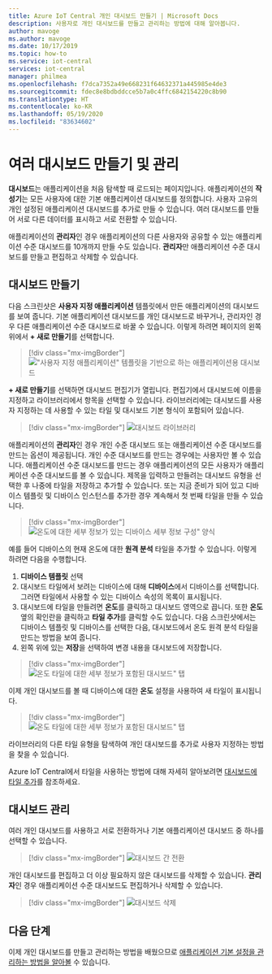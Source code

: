 ```yaml
---
title: Azure IoT Central 개인 대시보드 만들기 | Microsoft Docs
description: 사용자로 개인 대시보드를 만들고 관리하는 방법에 대해 알아봅니다.
author: mavoge
ms.author: mavoge
ms.date: 10/17/2019
ms.topic: how-to
ms.service: iot-central
services: iot-central
manager: philmea
ms.openlocfilehash: f7dca7352a49e668231f64632371a445985e4de3
ms.sourcegitcommit: fdec8e8bdbddcce5b7a0c4ffc6842154220c8b90
ms.translationtype: HT
ms.contentlocale: ko-KR
ms.lasthandoff: 05/19/2020
ms.locfileid: "83634602"
---
```

# <a name="create-and-manage-multiple-dashboards"></a>여러 대시보드 만들기 및 관리

**대시보드**는 애플리케이션을 처음 탐색할 때 로드되는 페이지입니다. 애플리케이션의 **작성기**는 모든 사용자에 대한 기본 애플리케이션 대시보드를 정의합니다. 사용자 고유의 개인 설정된 애플리케이션 대시보드를 추가로 만들 수 있습니다. 여러 대시보드를 만들어 서로 다른 데이터를 표시하고 서로 전환할 수 있습니다.

애플리케이션의 **관리자**인 경우 애플리케이션의 다른 사용자와 공유할 수 있는 애플리케이션 수준 대시보드를 10개까지 만들 수도 있습니다. **관리자**만 애플리케이션 수준 대시보드를 만들고 편집하고 삭제할 수 있습니다.  

## <a name="create-dashboard"></a>대시보드 만들기

다음 스크린샷은 **사용자 지정 애플리케이션** 템플릿에서 만든 애플리케이션의 대시보드를 보여 줍니다. 기본 애플리케이션 대시보드를 개인 대시보드로 바꾸거나, 관리자인 경우 다른 애플리케이션 수준 대시보드로 바꿀 수 있습니다. 이렇게 하려면 페이지의 왼쪽 위에서 **+ 새로 만들기**를 선택합니다.

> [!div class="mx-imgBorder"]
> !["사용자 지정 애플리케이션" 템플릿을 기반으로 하는 애플리케이션용 대시보드](media/howto-create-personal-dashboards/dashboard-custom-app.png)

**+ 새로 만들기**를 선택하면 대시보드 편집기가 열립니다. 편집기에서 대시보드에 이름을 지정하고 라이브러리에서 항목을 선택할 수 있습니다. 라이브러리에는 대시보드를 사용자 지정하는 데 사용할 수 있는 타일 및 대시보드 기본 형식이 포함되어 있습니다.

> [!div class="mx-imgBorder"]
> ![대시보드 라이브러리](media/howto-create-personal-dashboards/dashboard-library.png)

애플리케이션의 **관리자**인 경우 개인 수준 대시보드 또는 애플리케이션 수준 대시보드를 만드는 옵션이 제공됩니다. 개인 수준 대시보드를 만드는 경우에는 사용자만 볼 수 있습니다. 애플리케이션 수준 대시보드를 만드는 경우 애플리케이션의 모든 사용자가 애플리케이션 수준 대시보드를 볼 수 있습니다. 제목을 입력하고 만들려는 대시보드 유형을 선택한 후 나중에 타일을 저장하고 추가할 수 있습니다. 또는 지금 준비가 되어 있고 디바이스 템플릿 및 디바이스 인스턴스를 추가한 경우 계속해서 첫 번째 타일을 만들 수 있습니다.  

> [!div class="mx-imgBorder"]
> ![온도에 대한 세부 정보가 있는 디바이스 세부 정보 구성" 양식](media/howto-create-personal-dashboards/device-details.png)

예를 들어 디바이스의 현재 온도에 대한 **원격 분석** 타일을 추가할 수 있습니다. 이렇게 하려면 다음을 수행합니다.

1. **디바이스 템플릿** 선택
1. 대시보드 타일에서 보려는 디바이스에 대해 **디바이스**에서 디바이스를 선택합니다. 그러면 타일에서 사용할 수 있는 디바이스 속성의 목록이 표시됩니다.
1. 대시보드에 타일을 만들려면 **온도**를 클릭하고 대시보드 영역으로 끕니다. 또한 **온도** 옆의 확인란을 클릭하고 **타일 추가**를 클릭할 수도 있습니다. 다음 스크린샷에서는 디바이스 템플릿 및 디바이스를 선택한 다음, 대시보드에서 온도 원격 분석 타일을 만드는 방법을 보여 줍니다.
1. 왼쪽 위에 있는 **저장**을 선택하여 변경 내용을 대시보드에 저장합니다.

> [!div class="mx-imgBorder"]
> ![온도 타일에 대한 세부 정보가 포함된 대시보드" 탭](media/howto-create-personal-dashboards/temperature-tile-edit.png)

이제 개인 대시보드를 볼 때 디바이스에 대한 **온도** 설정을 사용하여 새 타일이 표시됩니다.

> [!div class="mx-imgBorder"]
> ![온도 타일에 대한 세부 정보가 포함된 대시보드" 탭](media/howto-create-personal-dashboards/temperature-tile-complete.png)

라이브러리의 다른 타일 유형을 탐색하여 개인 대시보드를 추가로 사용자 지정하는 방법을 찾을 수 있습니다.

Azure IoT Central에서 타일을 사용하는 방법에 대해 자세히 알아보려면 [대시보드에 타일 추가](howto-add-tiles-to-your-dashboard.md)를 참조하세요.

## <a name="manage-dashboards"></a>대시보드 관리

여러 개인 대시보드를 사용하고 서로 전환하거나 기본 애플리케이션 대시보드 중 하나를 선택할 수 있습니다.

> [!div class="mx-imgBorder"]
> ![대시보드 간 전환](media/howto-create-personal-dashboards/switch-dashboards.png)

개인 대시보드를 편집하고 더 이상 필요하지 않은 대시보드를 삭제할 수 있습니다. **관리자**인 경우 애플리케이션 수준 대시보드도 편집하거나 삭제할 수 있습니다.

> [!div class="mx-imgBorder"]
> ![대시보드 삭제](media/howto-create-personal-dashboards/delete-dashboards.png)

## <a name="next-steps"></a>다음 단계

이제 개인 대시보드를 만들고 관리하는 방법을 배웠으므로 [애플리케이션 기본 설정을 관리하는 방법을 알아볼](howto-manage-preferences.md) 수 있습니다.
